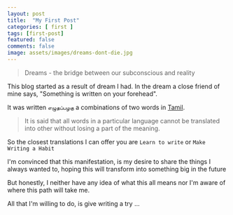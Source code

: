```yaml
---
layout: post
title:  "My First Post"
categories: [ first ]
tags: [first-post]
featured: false
comments: false
image: assets/images/dreams-dont-die.jpg
---
```


> Dreams - the bridge between our subconscious and reality  

This blog started as a result of dream I had. In the dream a close friend of mine says, "Something is written on your forehead".

It was written `எழுதப்பழகு` a combinations of two words in [Tamil](https://en.wikipedia.org/wiki/Tamil_language).

> It is said that all words in a particular language cannot be translated into other without losing a part of the meaning. 
 
So the closest translations I can offer you are `Learn to write` or `Make Writing a Habit`

I'm convinced that this manifestation, is my desire to share the things I always wanted to, hoping this will transform 
into something big in the future    

But honestly, I neither have any idea of what this all means nor I'm aware of where this path will take me.

All that I'm willing to do, is give writing a try ...      
